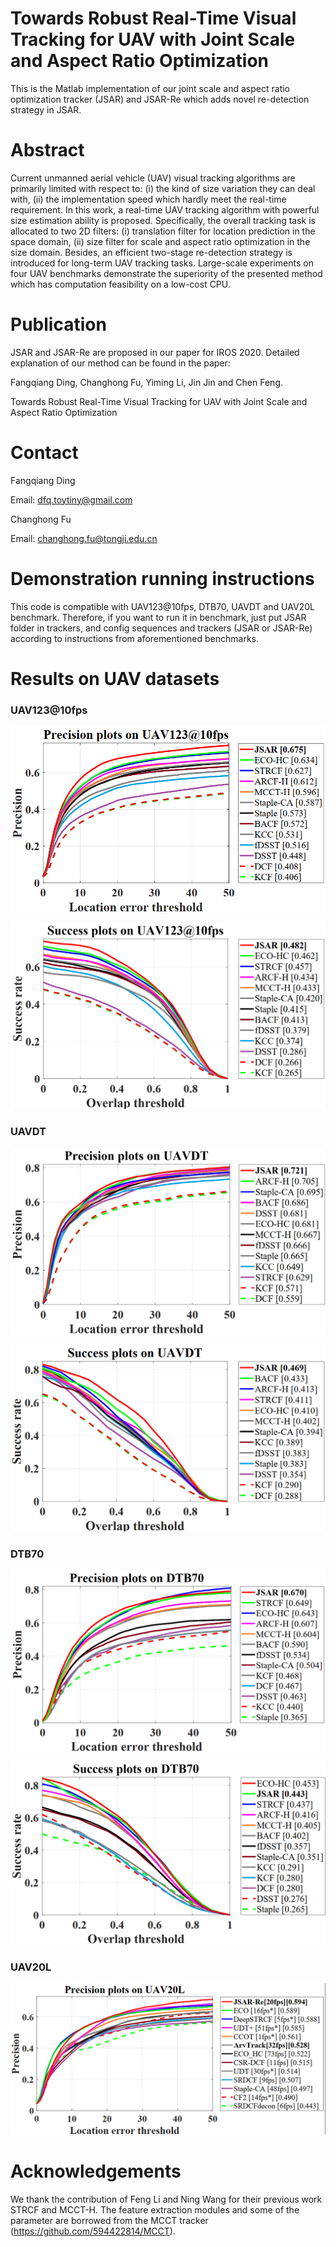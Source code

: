# Towards Robust Real-Time Visual Tracking for UAV with Joint Scale and Aspect Ratio Optimization  
This is the Matlab implementation of our joint scale and aspect ratio optimization tracker (JSAR) and JSAR-Re which adds novel re-detection strategy in JSAR.

# Abstract

Current unmanned aerial vehicle (UAV) visual tracking algorithms are primarily limited with respect to: (i) the kind of size variation they can deal with, (ii) the implementation speed which hardly meet the real-time requirement. In this work, a real-time UAV tracking algorithm with powerful size estimation ability is proposed. Specifically, the overall tracking task is allocated to two 2D filters: (i) translation filter for location prediction in the space domain, (ii) size filter for scale and aspect ratio optimization in the size domain. Besides, an efficient two-stage re-detection strategy is introduced for long-term UAV tracking tasks. Large-scale experiments on four UAV benchmarks demonstrate the superiority of the presented method which has computation feasibility on a low-cost CPU.

# Publication

 JSAR and JSAR-Re are proposed in our paper for IROS 2020. Detailed explanation of our method can be found in the paper:

Fangqiang Ding, Changhong Fu, Yiming Li, Jin Jin and Chen Feng.

Towards Robust Real-Time Visual Tracking for UAV with Joint Scale and Aspect Ratio Optimization  

# Contact

Fangqiang Ding

Email: dfq.toytiny@gmail.com

Changhong Fu

Email: [changhong.fu@tongji.edu.cn](mailto:changhong.fu@tongji.edu.cn)

# Demonstration running instructions

This code is compatible with UAV123@10fps, DTB70, UAVDT and UAV20L benchmark. Therefore, if you want to run it in benchmark, just put JSAR folder in trackers, and config sequences and trackers (JSAR or JSAR-Re) according to instructions from aforementioned benchmarks. 

# Results on UAV datasets

### UAV123@10fps

![](results_OPE/UAV123_10fps/error.png)

![](results_OPE/UAV123_10fps/overlap.png)



### UAVDT

![](results_OPE/UAVDT/error.png)

![](results_OPE/UAVDT/overlap.png)

### DTB70

![](results_OPE/DTB70/error.png)

![](results_OPE/DTB70/overlap.png)

### UAV20L

![](results_OPE/UAV20L/error.png)

# Acknowledgements

We thank the contribution of  Feng Li and Ning Wang for their previous work STRCF and  MCCT-H.  The feature extraction modules and some of the parameter are borrowed from the MCCT tracker (https://github.com/594422814/MCCT). 